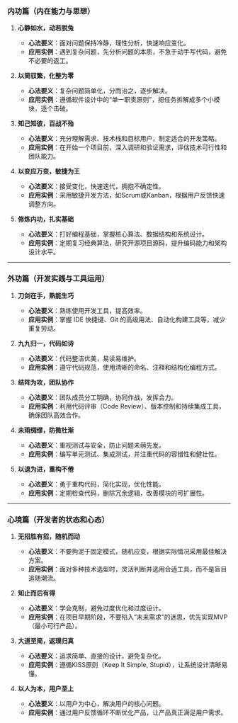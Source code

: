 ### **内功篇（内在能力与思想）**

1. **心静如水，动若脱兔**  
   - **心法要义**：面对问题保持冷静，理性分析，快速响应变化。  
   - **应用实例**：遇到复杂问题，先分析问题的本质，不急于动手写代码，避免不必要的返工。

2. **以简驭繁，化整为零**  
   - **心法要义**：复杂问题简单化，分而治之，逐步解决。  
   - **应用实例**：遵循软件设计中的“单一职责原则”，把任务拆解成多个小模块，逐个击破。

3. **知己知彼，百战不殆**  
   - **心法要义**：充分理解需求、技术栈和目标用户，制定适合的开发策略。  
   - **应用实例**：在开始一个项目前，深入调研和验证需求，评估技术可行性和团队能力。

4. **以变应万变，敏捷为王**  
   - **心法要义**：接受变化，快速迭代，拥抱不确定性。  
   - **应用实例**：采用敏捷开发方法，如Scrum或Kanban，根据用户反馈快速调整方向。

5. **修炼内功，扎实基础**  
   - **心法要义**：打好编程基础，掌握核心算法、数据结构和系统设计。  
   - **应用实例**：定期复习经典算法，研究开源项目源码，提升编码能力和架构设计水平。

---

### **外功篇（开发实践与工具运用）**

1. **刀剑在手，熟能生巧**  
   - **心法要义**：熟练使用开发工具，提高效率。  
   - **应用实例**：掌握 IDE 快捷键、Git 的高级用法、自动化构建工具等，减少重复劳动。

2. **九九归一，代码如诗**  
   - **心法要义**：代码整洁优美，易读易维护。  
   - **应用实例**：遵守代码规范，使用清晰的命名、注释和结构化编程方式。

3. **结阵为攻，团队协作**  
   - **心法要义**：团队成员分工明确，协同作战，发挥合力。  
   - **应用实例**：利用代码评审（Code Review）、版本控制和持续集成工具，确保团队高效合作。

4. **未雨绸缪，防微杜渐**  
   - **心法要义**：重视测试与安全，防止问题未萌先发。  
   - **应用实例**：编写单元测试、集成测试，并注重代码的容错性和健壮性。

5. **以退为进，重构不倦**  
   - **心法要义**：勇于重构代码，简化实现，优化性能。  
   - **应用实例**：定期检查代码，删除冗余逻辑，改善模块的可扩展性。

---

### **心境篇（开发者的状态和心态）**

1. **无招胜有招，随机而动**  
   - **心法要义**：不要拘泥于固定模式，随机应变，根据实际情况采用最佳解决方案。  
   - **应用实例**：面对多种技术选型时，灵活判断并选用合适工具，而不是盲目追随潮流。

2. **知止而后有得**  
   - **心法要义**：学会克制，避免过度优化和过度设计。  
   - **应用实例**：在项目早期阶段，不要陷入“未来需求”的迷思，优先实现MVP（最小可行产品）。

3. **大道至简，返璞归真**  
   - **心法要义**：追求简单、直接的设计，避免复杂化。  
   - **应用实例**：遵循KISS原则（Keep It Simple, Stupid），让系统设计清晰易懂。

4. **以人为本，用户至上**  
   - **心法要义**：以用户为中心，解决用户的核心问题。  
   - **应用实例**：通过用户反馈循环不断优化产品，让产品真正满足用户需求。